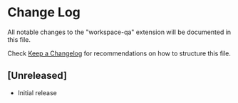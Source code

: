 # Change Log

All notable changes to the "workspace-qa" extension will be documented in this file.

Check [Keep a Changelog](http://keepachangelog.com/) for recommendations on how to structure this file.

## [Unreleased]

- Initial release